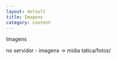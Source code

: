 ```yaml
---
layout: default
title: Imagens
category: content
---
```


Imagens

no servidor - imagens -> midia tatica/fotos/
